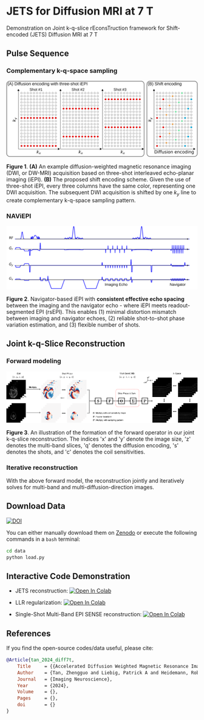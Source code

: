 # JETS for Diffusion MRI at 7 T

Demonstration on Joint k-q-slice rEconsTruction framework for Shift-encoded (JETS) Diffusion MRI at 7 T

## Pulse Sequence

### Complementary k-q-space sampling

![sampling](./figures/sampling.png)

**Figure 1**. **(A)** An example diffusion-weighted magnetic resonance imaging (DWI, or DW-MRI) acquisition based on three-shot interleaved echo-planar imaging (iEPI). **(B)** The proposed shift encoding scheme. Given the use of three-shot iEPI, every three columns have the same color, representing one DWI acquisition. The subsequent DWI acquisition is shifted by one $k_y$ line to create complementary k-q-space sampling pattern.

### NAViEPI

![NAViEPI](./figures/NAViEPI.png)

**Figure 2**. Navigator-based iEPI with **consistent effective echo spacing** between the imaging and the navigator echo - where iEPI meets readout-segmented EPI (rsEPI). This enables (1) minimal distortion mismatch between imaging and navigator echoes, (2) reliable shot-to-shot phase variation estimation, and (3) flexible number of shots.


## Joint k-q-Slice Reconstruction

### Forward modeling

![Forward](./figures/fwd.png)

**Figure 3**. An illustration of the formation of the forward operator in our joint k-q-slice reconstruction.
The indices 'x' and 'y' denote the image size, 'z' denotes the multi-band slices, 'q' denotes the diffusion encoding, 's' denotes the shots, and 'c' denotes the coil sensitivities.

### Iterative reconstruction

With the above forward model, the reconstruction jointly and iteratively solves for multi-band and multi-diffusion-direction images.

## Download Data

[![DOI](https://zenodo.org/badge/DOI/10.5281/zenodo.10474402.svg)](https://doi.org/10.5281/zenodo.10474402)

You can either manually download them on [Zenodo](https://doi.org/10.5281/zenodo.10474402) or execute the following commands in a `bash` terminal:

```bash
cd data
python load.py
```

## Interactive Code Demonstration

* JETS reconstruction: [![Open In Colab](https://colab.research.google.com/assets/colab-badge.svg)](https://colab.research.google.com/github/ZhengguoTan/NAViEPI/blob/main/demo_jets_diffusion_mri_7t_llr.ipynb)

* LLR regularization: [![Open In Colab](https://colab.research.google.com/assets/colab-badge.svg)](https://colab.research.google.com/github/ZhengguoTan/NAViEPI/blob/main/demo_llr.ipynb)

* Single-Shot Multi-Band EPI SENSE reconstruction: [![Open In Colab](https://colab.research.google.com/assets/colab-badge.svg)](https://colab.research.google.com/github/ZhengguoTan/NAViEPI/blob/main/demo_ssh_epi_recon.ipynb)



## References

If you find the open-source codes/data useful, please cite:

```bibtex
@Article{tan_2024_diff7t,
    Title     = {{Accelerated Diffusion Weighted Magnetic Resonance Imaging at 7 T: Joint Reconstruction for Shift-Encoded Navigator-based Interleaved Echo Planar Imaging (JETS-NAViEPI)}},
    Author    = {Tan, Zhengguo and Liebig, Patrick A and Heidemann, Robin M and Laun, Frederik B and Knoll, Florian},
    Journal   = {Imaging Neuroscience},
    Year      = {2024},
    Volume    = {},
    Pages     = {},
    doi       = {}
}
```